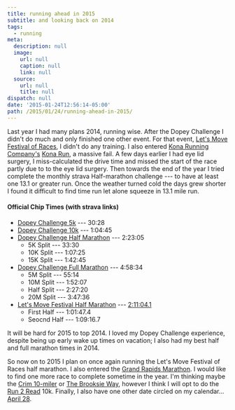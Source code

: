 ```yaml
---
title: running ahead in 2015
subtitle: and looking back on 2014
tags:
  - running
meta:
  description: null
  image:
    url: null
    caption: null
    link: null
  source:
    url: null
    title: null
dispatch: null
date: '2015-01-24T12:56:14-05:00'
path: /2015/01/24/running-ahead-in-2015/
---
```


Last year I had many plans 2014, running wise. After the Dopey Challenge I didn't do much and only finished one other event. For that event, [Let's Move Festival of Races][lets], I didn't do any training. I also entered [Kona Running Company's][krc] [Kona Run][kr], a massive fail. A few days earlier I had eye lid surgery, I miss-calculated the drive time and missed the start of the race partly due to to the eye lid surgery. Then towards the end of the year I tried complete the monthly strava Half-marathon challenge --- to have at least one 13.1 or greater run. Once the weather turned cold the days grew shorter I found it difficult to find time run let alone squeeze in 13.1 mile run.

#### Official Chip Times (with strava links)

* [Dopey Challenge 5k][d5k] --- 30:28
* [Dopey Challenge 10k][d10k] --- 1:04:45
* [Dopey Challenge Half Marathon][dHalf] --- 2:23:05
   * 5K Split --- 33:30
   * 10K Split --- 1:07:25
   * 15K Split --- 1:42:45
* [Dopey Challenge Full Marathon][dFull] --- 4:58:34
   * 5M Split --- 55:14
   * 10M Split --- 1:52:07
   * Half Split --- 2:27:20
   * 20M Split --- 3:47:36
* [Let's Move Festival Half Marathon][lHalf] --- [2:11:04.1][lOfficial]
   * First Half --- 1:01:47.4
   * Seocnd Half --- 1:09:16.7

It will be hard for 2015 to top 2014. I loved my Dopey Challenge experience, despite being up early wake up times on vacation; I also had my best half and full marathon times in 2014.

[lets]: http://www.letsmovefestival.com/
[d5k]: http://www.strava.com/activities/105063913
[d10k]: http://www.strava.com/activities/105322985
[dHalf]: http://www.strava.com/activities/105512705
[dFull]: http://www.strava.com/activities/105856288
[lHalf]: http://www.strava.com/activities/134358556
[lOfficial]: http://www.runmichigan.com/r_view.php?id=22714

So now on to 2015 I plan on once again running the Let's Move Festival of Races half marathon. I also entered the [Grand Rapids Marathon][grm]. I would like to find one more race to complete sometime in the year. I'm thinking maybe the [Crim 10-miler][crim] or [The Brooksie Way][brooksie], however I think I will opt to do the [Run 2 Read][r2r] 10k. Finally, I also have one other date circled on my calendar... [April 28][april].

[krc]: http://konarunningcompany.com/
[kr]: http://www.konarun.com/
[grm]: http://grandrapidsmarathon.com/
[crim]: http://crim.org/races-events/crim/
[brooksie]: https://www.thebrooksieway.com/
[r2r]: http://r2read.com/
[april]: http://www.rundisney.com/disneyworld-marathon/#dopey-challenge "will I do it again?"

